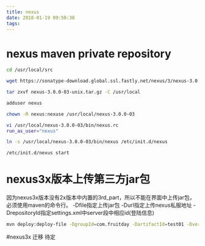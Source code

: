 ```yaml
---
title: nexus
date: 2018-01-19 09:50:38
tags:
---
```


# nexus maven private repository
``` bash
cd /usr/local/src

wget https://sonatype-download.global.ssl.fastly.net/nexus/3/nexus-3.0.0-03-unix.tar.gz

tar zxvf nexus-3.0.0-03-unix.tar.gz -C /usr/local

adduser nexus

chown -R nexus:nexuse /usr/local/nexus-3.0.0-03

vi /usr/local/nexus-3.0.0-03/bin/nexus.rc
run_as_user="nexus"

ln -s /usr/local/nexus-3.0.0-03/bin/nexus /etc/init.d/nexus

/etc/init.d/nexus start
```


# nexus3x版本上传第三方jar包
因为nexus3x版本没有2x版本中内置的3rd_part，所以不能在界面中上传jar包，必须使用maven的命令行。
-Dfile指定上传jar包  -Durl指定上传nexus私服地址 -DrepositoryId指定settings.xml中server段中相应id(登陆信息)
``` bash
mvn deploy:deploy-file -DgroupId=com.fruitday -DartifactId=test01 -Dversion=0.0.1 -Dpackaging=jar -Dfile=test01.jar -Durl=http://10.28.50.6:8081/repository/3rd-party -DrepositoryId=3rd-party
```

#nexus3x 迁移
待定
